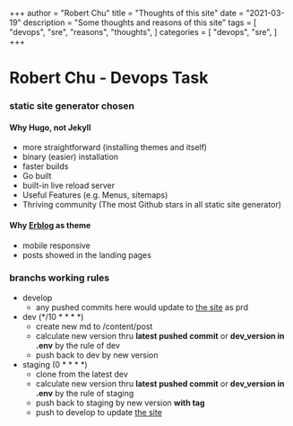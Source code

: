 +++
author = "Robert Chu"
title = "Thoughts of this site"
date = "2021-03-19"
description = "Some thoughts and reasons of this site"
tags = [
    "devops",
    "sre",
    "reasons",
    "thoughts",
]
categories = [
    "devops",
    "sre",
]
+++

# Robert Chu - Devops Task
### static site generator chosen
#### Why Hugo, not Jekyll
- more straightforward (installing themes and itself)
- binary (easier) installation
- faster builds
- Go built
- built-in live reload server
- Useful Features (e.g. Menus, sitemaps)
- Thriving community (The most Github stars in all static site generator)
#### Why [Erblog](https://themes.gohugo.io/erblog/) as theme
- mobile responsive
- posts showed in the landing pages

### branchs working rules
- develop
    - any pushed commits here would update to [the site](https://robertchu1205.github.io/) as prd
- dev (*/10 * * * *)
    - create new md to /content/post
    - calculate new version thru **latest pushed commit** or **dev_version in .env** by the rule of dev
    - push back to dev by new version
- staging (0 * * * *)
    - clone from the latest dev
    - calculate new version thru **latest pushed commit** or **dev_version in .env** by the rule of staging
    - push back to staging by new version **with tag**
    - push to develop to update [the site](https://robertchu1205.github.io/)